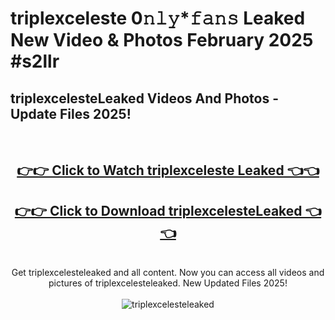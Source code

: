 # triplexceleste 0𝚗𝚕𝚢*𝚏𝚊𝚗𝚜 Leaked New Video & Photos February 2025 #s2llr

<h2>triplexcelesteLeaked Videos And Photos - Update Files 2025!</h2>
<br>
<div align="center">
<h2><a href="https://mediaupload.pro?title=triplexceleste&ref=11F" rel="nofollow">👉👉 Click to Watch triplexceleste Leaked 👈👈</a></h2>
<h2><a href="https://mediaupload.pro?title=triplexceleste&ref=11F" rel="nofollow">👉👉 Click to Download triplexcelesteLeaked 👈👈</a></h2>
<br>
Get triplexcelesteleaked and all content. Now you can access all videos and pictures of triplexcelesteleaked. New Updated Files 2025!
<br>
<br>
<a href="https://mediaupload.pro?title=triplexceleste&ref=11F" rel="nofollow" data-target="animated-image.originalLink"><img src="https://i.ibb.co/Gkj2r4b/banner.png" alt="triplexcelesteleaked" style="max-width: 100%; display: inline-block;" data-target="animated-image.originalImage"></a>
</div>
<br>

